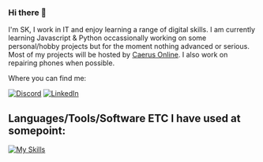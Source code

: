 ### Hi there 👋
I'm SK, I work in IT and enjoy learning a range of digital skills. I am currently learning Javascript & Python occassionally working on some personal/hobby projects but for the moment nothing advanced or serious. Most of my projects will be hosted by [Caerus Online](https://github.com/Caerus-Online/.github). I also work on repairing phones when possible. 

Where you can find me:

[![Discord](https://skillicons.dev/icons?i=discord)](https://discord.gg/QZCVBHurVz) [![LinkedIn](https://skillicons.dev/icons?i=linkedin)]([https://discord.gg/QZCVBHurVz](https://www.linkedin.com/in/shane-sweeney-406174218/))

## Languages/Tools/Software ETC I have used at somepoint:
[![My Skills](https://skillicons.dev/icons?i=js,html,css,python,bootstrap,react,astro,vscode,netlify,linux,docker)](https://skillicons.dev)

